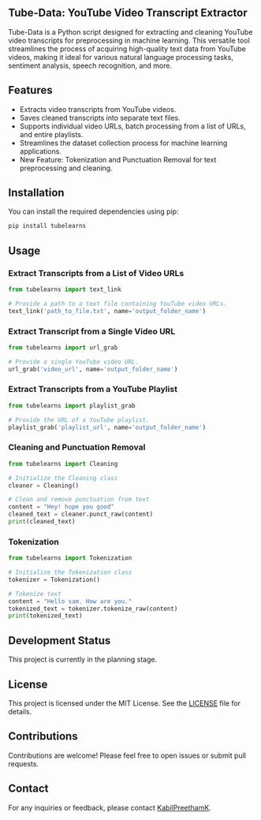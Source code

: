 
## Tube-Data: YouTube Video Transcript Extractor

Tube-Data is a Python script designed for extracting and cleaning YouTube video transcripts for preprocessing in machine learning. This versatile tool streamlines the process of acquiring high-quality text data from YouTube videos, making it ideal for various natural language processing tasks, sentiment analysis, speech recognition, and more.

## Features

- Extracts video transcripts from YouTube videos.
- Saves cleaned transcripts into separate text files.
- Supports individual video URLs, batch processing from a list of URLs, and entire playlists.
- Streamlines the dataset collection process for machine learning applications.
- New Feature: Tokenization and Punctuation Removal for text preprocessing and cleaning.

## Installation

You can install the required dependencies using pip:

```bash
pip install tubelearns
```

## Usage

### Extract Transcripts from a List of Video URLs

```python
from tubelearns import text_link

# Provide a path to a text file containing YouTube video URLs.
text_link('path_to_file.txt', name='output_folder_name')
```

### Extract Transcript from a Single Video URL

```python
from tubelearns import url_grab

# Provide a single YouTube video URL.
url_grab('video_url', name='output_folder_name')
```

### Extract Transcripts from a YouTube Playlist

```python
from tubelearns import playlist_grab

# Provide the URL of a YouTube playlist.
playlist_grab('playlist_url', name='output_folder_name')
```


### Cleaning and Punctuation Removal

```python
from tubelearns import Cleaning

# Initialize the Cleaning class
cleaner = Cleaning()

# Clean and remove punctuation from text
content = "Hey! hope you good"
cleaned_text = cleaner.punct_raw(content)
print(cleaned_text)
```
### Tokenization

```python
from tubelearns import Tokenization

# Initialize the Tokenization class
tokenizer = Tokenization()

# Tokenize text
content = "Hello sam. How are you."
tokenized_text = tokenizer.tokenize_raw(content)
print(tokenized_text)
```

## Development Status

This project is currently in the planning stage.

## License

This project is licensed under the MIT License. See the [LICENSE](LICENSE) file for details.

## Contributions

Contributions are welcome! Please feel free to open issues or submit pull requests.

## Contact

For any inquiries or feedback, please contact [KabilPreethamK](mailto:kabilpreethamk@gmail.com).
```

